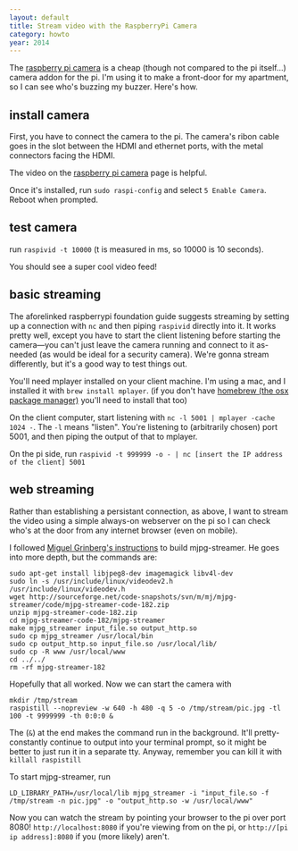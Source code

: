 ```yaml
---
layout: default
title: Stream video with the RaspberryPi Camera
category: howto
year: 2014
---
```

The [raspberry pi camera](http://www.raspberrypi.org/camera) is a cheap (though not compared to the pi itself...) camera addon for the pi. I'm using it to make a front-door for my apartment, so I can see who's buzzing my buzzer. Here's how.

## install camera

First, you have to connect the camera to the pi. The camera's ribon cable goes in the slot between the HDMI and ethernet ports, with the metal connectors facing the HDMI.

The video on the [raspberry pi camera](http://www.raspberrypi.org/camera) page is helpful.

Once it's installed, run `sudo raspi-config` and select `5 Enable Camera`. Reboot when prompted.

## test camera

run `raspivid -t 10000` (t is measured in ms, so 10000 is 10 seconds).

You should see a super cool video feed!

## basic streaming

The aforelinked raspberrypi foundation guide suggests streaming by setting up a connection with `nc` and then piping `raspivid` directly into it. It works pretty well, except you have to start the client listening before starting the camera—you can't just leave the camera running and connect to it as-needed (as would be ideal for a security camera). We're gonna stream differently, but it's a good way to test things out.

<!--more-->

You'll need mplayer installed on your client machine. I'm using a mac, and I installed it with `brew install mplayer`. (if you don't have [homebrew (the osx package manager)](http://brew.sh/) you'll need to install that too)

On the client computer, start listening with `nc -l 5001 | mplayer -cache 1024 -`. The `-l` means "listen". You're listening to (arbitrarily chosen) port 5001, and then piping the output of that to mplayer.

On the pi side, run `raspivid -t 999999 -o - | nc [insert the IP address of the client] 5001`

## web streaming

Rather than establishing a persistant connection, as above, I want to stream the video using a simple always-on webserver on the pi so I can check who's at the door from any internet browser (even on mobile).

I followed [Miguel Grinberg's instructions](http://blog.miguelgrinberg.com/post/how-to-build-and-run-mjpg-streamer-on-the-raspberry-pi) to build mjpg-streamer. He goes into more depth, but the commands are:

	sudo apt-get install libjpeg8-dev imagemagick libv4l-dev
	sudo ln -s /usr/include/linux/videodev2.h /usr/include/linux/videodev.h
	wget http://sourceforge.net/code-snapshots/svn/m/mj/mjpg-streamer/code/mjpg-streamer-code-182.zip
	unzip mjpg-streamer-code-182.zip
	cd mjpg-streamer-code-182/mjpg-streamer
	make mjpg_streamer input_file.so output_http.so
	sudo cp mjpg_streamer /usr/local/bin
	sudo cp output_http.so input_file.so /usr/local/lib/
	sudo cp -R www /usr/local/www
	cd ../../
	rm -rf mjpg-streamer-182

Hopefully that all worked. Now we can start the camera with

	mkdir /tmp/stream
	raspistill --nopreview -w 640 -h 480 -q 5 -o /tmp/stream/pic.jpg -tl 100 -t 9999999 -th 0:0:0 &

The (`&`) at the end makes the command run in the background. It'll pretty-constantly continue to output into your terminal prompt, so it might be better to just run it in a separate tty. Anyway, remember you can kill it with `killall raspistill`

To start mjpg-streamer, run

	LD_LIBRARY_PATH=/usr/local/lib mjpg_streamer -i "input_file.so -f /tmp/stream -n pic.jpg" -o "output_http.so -w /usr/local/www"

Now you can watch the stream by pointing your browser to the pi over port 8080! `http://localhost:8080` if you're viewing from on the pi, or `http://[pi ip address]:8080` if you (more likely) aren't.
